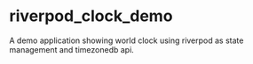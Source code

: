 # riverpod_clock_demo
A demo application showing world clock using riverpod as state management and timezonedb api.
